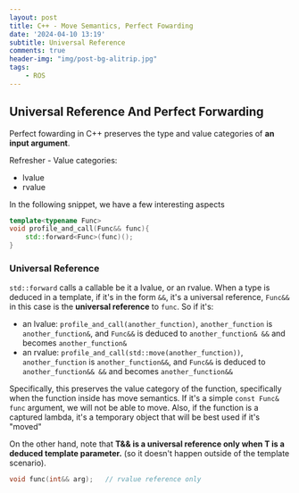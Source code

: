 ```yaml
---
layout: post
title: C++ - Move Semantics, Perfect Fowarding
date: '2024-04-10 13:19'
subtitle: Universal Reference
comments: true
header-img: "img/post-bg-alitrip.jpg"
tags:
    - ROS
---
```


## Universal Reference And Perfect Forwarding

Perfect fowarding in C++ preserves the type and value categories of **an input argument**.

Refresher - Value categories:
- lvalue
- rvalue

In the following snippet, we have a few interesting aspects

```cpp
template<typename Func>
void profile_and_call(Func&& func){
    std::forward<Func>(func)();
}
```

### Universal Reference

`std::forward` calls a callable be it a lvalue, or an rvalue. When a type is deduced in a template, if it's in the form `&&`, it's a universal reference, `Func&&` in this case is the **universal reference** to `func`.  So if it's:

- an lvalue: `profile_and_call(another_function)`, `another_function` is `another_function&`, and `Func&&` is deduced to `another_function& &&` and becomes `another_function&`
- an rvalue: `profile_and_call(std::move(another_function))`, `another_function` is `another_function&&`, and `Func&&` is deduced to `another_function&& &&` and becomes `another_function&&`

Specifically, this preserves the value category of the function, specifically when the function inside has move semantics. If it's a simple `const Func& func` argument, we will not be able to move. Also, if the function is a captured lambda, it's a temporary object that will be best used if it's "moved"


On the other hand, note that **T&& is a universal reference only when T is a deduced template parameter.** (so it doesn't happen outside of the template scenario).

```cpp
void func(int&& arg);   // rvalue reference only
```




